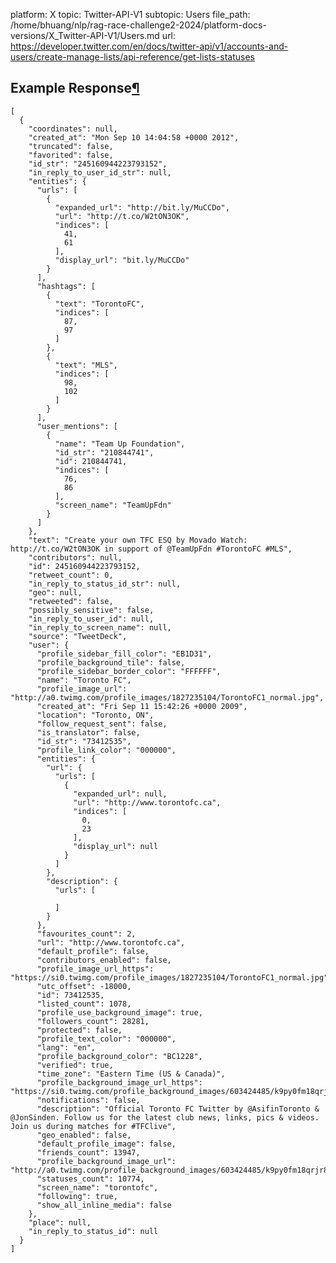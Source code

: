 platform: X
topic: Twitter-API-V1
subtopic: Users
file_path: /home/bhuang/nlp/rag-race-challenge2-2024/platform-docs-versions/X_Twitter-API-V1/Users.md
url: https://developer.twitter.com/en/docs/twitter-api/v1/accounts-and-users/create-manage-lists/api-reference/get-lists-statuses


## Example Response[¶](#example-response "Permalink to this headline")

    [
      {
        "coordinates": null,
        "created_at": "Mon Sep 10 14:04:58 +0000 2012",
        "truncated": false,
        "favorited": false,
        "id_str": "245160944223793152",
        "in_reply_to_user_id_str": null,
        "entities": {
          "urls": [
            {
              "expanded_url": "http://bit.ly/MuCCDo",
              "url": "http://t.co/W2tON3OK",
              "indices": [
                41,
                61
              ],
              "display_url": "bit.ly/MuCCDo"
            }
          ],
          "hashtags": [
            {
              "text": "TorontoFC",
              "indices": [
                87,
                97
              ]
            },
            {
              "text": "MLS",
              "indices": [
                98,
                102
              ]
            }
          ],
          "user_mentions": [
            {
              "name": "Team Up Foundation",
              "id_str": "210844741",
              "id": 210844741,
              "indices": [
                76,
                86
              ],
              "screen_name": "TeamUpFdn"
            }
          ]
        },
        "text": "Create your own TFC ESQ by Movado Watch: http://t.co/W2tON3OK in support of @TeamUpFdn #TorontoFC #MLS",
        "contributors": null,
        "id": 245160944223793152,
        "retweet_count": 0,
        "in_reply_to_status_id_str": null,
        "geo": null,
        "retweeted": false,
        "possibly_sensitive": false,
        "in_reply_to_user_id": null,
        "in_reply_to_screen_name": null,
        "source": "TweetDeck",
        "user": {
          "profile_sidebar_fill_color": "EB1D31",
          "profile_background_tile": false,
          "profile_sidebar_border_color": "FFFFFF",
          "name": "Toronto FC",
          "profile_image_url": "http://a0.twimg.com/profile_images/1827235104/TorontoFC1_normal.jpg",
          "created_at": "Fri Sep 11 15:42:26 +0000 2009",
          "location": "Toronto, ON",
          "follow_request_sent": false,
          "is_translator": false,
          "id_str": "73412535",
          "profile_link_color": "000000",
          "entities": {
            "url": {
              "urls": [
                {
                  "expanded_url": null,
                  "url": "http://www.torontofc.ca",
                  "indices": [
                    0,
                    23
                  ],
                  "display_url": null
                }
              ]
            },
            "description": {
              "urls": [
    
              ]
            }
          },
          "favourites_count": 2,
          "url": "http://www.torontofc.ca",
          "default_profile": false,
          "contributors_enabled": false,
          "profile_image_url_https": "https://si0.twimg.com/profile_images/1827235104/TorontoFC1_normal.jpg",
          "utc_offset": -18000,
          "id": 73412535,
          "listed_count": 1078,
          "profile_use_background_image": true,
          "followers_count": 28281,
          "protected": false,
          "profile_text_color": "000000",
          "lang": "en",
          "profile_background_color": "BC1228",
          "verified": true,
          "time_zone": "Eastern Time (US & Canada)",
          "profile_background_image_url_https": "https://si0.twimg.com/profile_background_images/603424485/k9py0fm18qrjr8l22qlp.jpeg",
          "notifications": false,
          "description": "Official Toronto FC Twitter by @AsifinToronto & @JonSinden. Follow us for the latest club news, links, pics & videos. Join us during matches for #TFClive",
          "geo_enabled": false,
          "default_profile_image": false,
          "friends_count": 13947,
          "profile_background_image_url": "http://a0.twimg.com/profile_background_images/603424485/k9py0fm18qrjr8l22qlp.jpeg",
          "statuses_count": 10774,
          "screen_name": "torontofc",
          "following": true,
          "show_all_inline_media": false
        },
        "place": null,
        "in_reply_to_status_id": null
      }
    ]